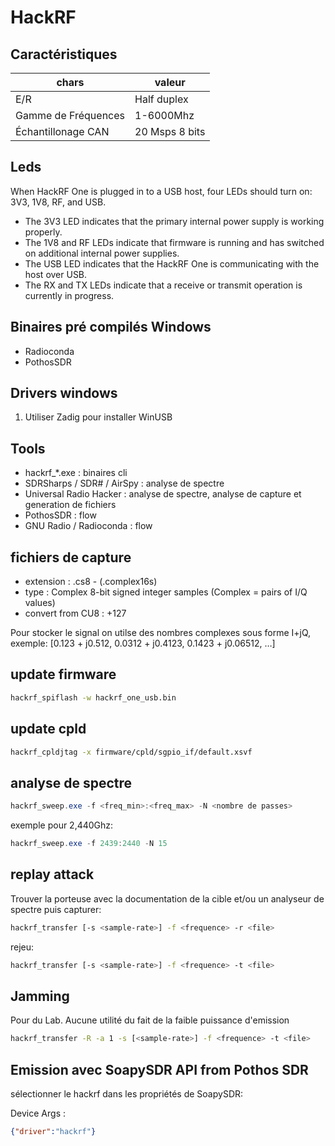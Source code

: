 # HackRF

## Caractéristiques

| chars | valeur |
|-------|----------|
| E/R | Half duplex |
| Gamme de Fréquences | 1-6000Mhz |
| Échantillonage CAN | 20 Msps 8 bits |


## Leds

When HackRF One is plugged in to a USB host, four LEDs should turn on: 3V3, 1V8, RF, and USB. 
* The 3V3 LED indicates that the primary internal power supply is working properly.
* The 1V8 and RF LEDs indicate that firmware is running and has switched on additional internal power supplies. 
* The USB LED indicates that the HackRF One is communicating with the host over USB.
* The RX and TX LEDs indicate that a receive or transmit operation is currently in progress.

## Binaires pré compilés Windows

* Radioconda
* PothosSDR

## Drivers windows

1. Utiliser Zadig pour installer WinUSB

## Tools

* hackrf_*.exe : binaires cli
* SDRSharps / SDR# / AirSpy : analyse de spectre
* Universal Radio Hacker : analyse de spectre, analyse de capture et generation de fichiers
* PothosSDR : flow
* GNU Radio / Radioconda : flow

## fichiers de capture

* extension : .cs8 - (.complex16s) 
* type : Complex 8-bit signed integer samples (Complex = pairs of I/Q values)
* convert from CU8 : +127

Pour stocker le signal on utilse des nombres complexes sous forme I+jQ, exemple: [0.123 + j0.512, 0.0312 + j0.4123, 0.1423 + j0.06512, …]

## update firmware

```sh
hackrf_spiflash -w hackrf_one_usb.bin
```

## update cpld

```sh
hackrf_cpldjtag -x firmware/cpld/sgpio_if/default.xsvf
```

## analyse de spectre

```powershell
hackrf_sweep.exe -f <freq_min>:<freq_max> -N <nombre de passes>
```

exemple pour 2,440Ghz:

```powershell
hackrf_sweep.exe -f 2439:2440 -N 15
```

## replay attack

Trouver la porteuse avec la documentation de la cible et/ou un analyseur de spectre puis capturer:

```sh
hackrf_transfer [-s <sample-rate>] -f <frequence> -r <file>
```

rejeu:

```sh
hackrf_transfer [-s <sample-rate>] -f <frequence> -t <file>
```

## Jamming

Pour du Lab. Aucune utilité du fait de la faible puissance d'emission

```sh
hackrf_transfer -R -a 1 -s [<sample-rate>] -f <frequence> -t <file>
```

## Emission avec SoapySDR API from Pothos SDR

sélectionner le hackrf dans les propriétés de SoapySDR:

Device Args : 
```json
{"driver":"hackrf"}
```
